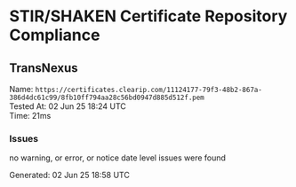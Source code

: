 # STIR/SHAKEN Certificate Repository Compliance

## TransNexus

Name: `https://certificates.clearip.com/11124177-79f3-48b2-867a-386d4dc61c99/8fb10ff794aa28c56bd0947d885d512f.pem`\
Tested At: 02 Jun 25 18:24 UTC\
Time: 21ms

### Issues

no warning, or error, or notice date level issues were found

Generated: 02 Jun 25 18:58 UTC